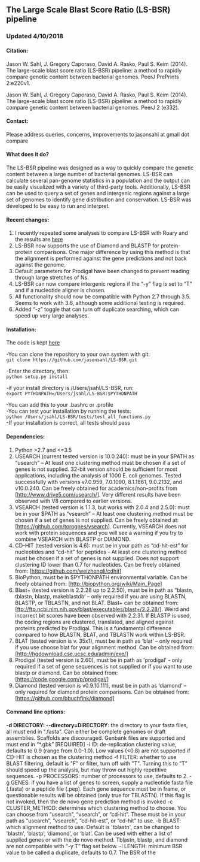 ## The Large Scale Blast Score Ratio (LS-BSR) pipeline

### Updated 4/10/2018

#### Citation:
Jason W. Sahl, J. Gregory Caporaso, David A. Rasko, Paul S. Keim (2014). The large-scale
blast score ratio (LS-BSR) pipeline: a method to rapidly compare genetic content between
bacterial genomes. PeerJ PrePrints 2:e220v1.

Jason W. Sahl, J. Gregory Caporaso, David A. Rasko, Paul S. Keim (2014). The large-scale
blast score ratio (LS-BSR) pipeline: a method to rapidly compare genetic content between
bacterial genomes. PeerJ 2 (e332).

#### Contact:
Please address queries, concerns, improvements to jasonsahl at gmail dot compare

#### What does it do?
The LS-BSR pipeline was designed as a way to quickly compare the genetic content between
a large number of bacterial genomes. LS-BSR can calculate several pan-genome statistics in a
population and the output can be easily visualized with a variety of third-party tools.
Additionally, LS-BSR can be used to query a set of genes and intergenic regions against a
large set of genomes to identify gene distribution and conservation. LS-BSR was developed to
be easy to run and interpret.

#### Recent changes:
1. I recently repeated some analyses to compare LS-BSR with Roary and the results are [here](https://github.com/jasonsahl/LS-BSR/wiki/Some-thoughts-on-comparing-Roary-to-LS-BSR)
2. LS-BSR now supports the use of Diamond and BLASTP for protein-protein comparisons.
One major difference by using this method is that the alignment is performed against the
gene predictions and not back against the genome.
3. Default parameters for Prodigal have been changed to prevent reading through large
stretches of Ns.
4. LS-BSR can now compare intergenic regions if the “-y” flag is set to “T” and if a nucleotide
aligner is chosen.
5. All functionality should now be compatible with Python 2.7 through 3.5. Seems to work with
3.6, although some additional testing is required.
6. Added “-z” toggle that can turn off duplicate searching, which can speed up very large
analyses.

#### Installation:

The code is kept [here](https://github.com/jasonsahl/LS-BSR.git)

-You can clone the repository to your own system with git:  
```git clone https://github.com/jasonsahl/LS-BSR.git```

-Enter the directory, then:  
```python setup.py install```

-if your install directory is /Users/jsahl/LS-BSR, run:  
```export PYTHONPATH=/Users/jsahl/LS-BSR:$PYTHONPATH```

-You can add this to your .bashrc or .profile  
-You can test your installation by running the tests:  
```python /Users/jsahl/LS-BSR/tests/test_all_functions.py```  
-If your installation is correct, all tests should pass  

#### Dependencies:  
1. Python >2.7 and <=3.5  
2. USEARCH (current tested version is 10.0.240): must be in your $PATH as “usearch” – At least
one clustering method must be chosen if a set of genes is not supplied. 32-bit version
should be sufficient for most applications, including the analysis of 1000 E. coli genomes.
Tested successfully with versions v7.0.959, 7.0.1090, 8.1.1861, 9.0.2132, and v10.0.240. Can
be freely obtained for academics/non-profits from [http://www.drive5.com/usearch/]. Very
different results have been observed with V8 compared to earlier versions.  
3. VSEARCH (tested version is 1.1.3, but works with 2.0.4 and 2.5.0): must be in your $PATH as
“vsearch” – At least one clustering method must be chosen if a set of genes is not
supplied. Can be freely obtained at: [https://github.com/torognes/vsearch]. Currently, VSEARCH
does not work with protein sequences and you will see a warning if you try to combine
VSEARCH with BLASTP or DIAMOND.  
4. CD-HIT (tested version is 4.6): must be in your path as “cd-hit-est” for nucleotides and “cd-hit” for peptides - At least one clustering method must be chosen if a set of genes is not
supplied. Does not support clustering ID lower than 0.7 for nucleotides. Can be freely obtained
from: [https://github.com/weizhongli/cdhit]  
5. BioPython, must be in $PYTHONPATH environmental variable. Can be freely obtained from:
[http://biopython.org/wiki/Main_Page]  
6. Blast+ (tested version is 2.2.28 up to 2.2.50), must be in path as “blastn, tblastn, blastp,
makeblastdb’ – only required if you are using BLASTN, BLASTP, or TBLASTN, and not
BLAT. Blast+ can be obtained from: [ftp://ftp.ncbi.nlm.nih.gov/blast/executables/blast+/2.2.28/]. Weird and incorrect bit scores have been observed with 2.2.31. If BLASTP is used, the coding
regions are clustered, translated, and aligned against proteins predicted by Prodigal. This is a
fundamental difference compared to how BLASTN, BLAT, and TBLASTN work within LS-BSR.  
7. BLAT (tested version is v. 35x1), must be in path as ‘blat’ – only required if you use choose
blat for your alignment method. Can be obtained from:
[http://hgdownload.cse.ucsc.edu/admin/exe/]  
8. Prodigal (tested version is 2.60), must be in path as 'prodigal' - only required if a set of gene sequences is not supplied or if you want to use blastp or diamond. Can be obtained from:
[https://code.google.com/p/prodigal/]  
9. Diamond (tested version is v0.9.10.111), must be in path as ‘diamond’ – only required for
diamond protein comparisons. Can be obtained from: [https://github.com/bbuchfink/diamond]  

#### Command line options:
**-d DIRECTORY: --directory=DIRECTORY**: the directory to your fasta files, all must end in ".fasta". Can either be complete genomes or draft assemblies. Scaffolds are discouraged. Genbank files are supported and must end in “*.gbk” [REQUIRED]
-i ID: de-replication clustering value, defaults to 0.9 (range from 0.0-1.0). Low values (<0.8) are not
supported if CD-HIT is chosen as the clustering method
-f FILTER: whether to use BLAST filtering, default is "F" or filter, turn off with "T". Turning this to
“T” should speed up the analysis, but may throw out highly repetitive sequences.
-p PROCESSORS: number of processors to use, defaults to 2.
-g GENES: if you have a list of genes to screen, supply a nucleotide fasta file (.fasta) or a peptide
file (.pep). Each gene sequence must be in frame, or questionable results will be obtained (only
true for TBLASTN). If this flag is not invoked, then the de novo gene prediction method is invoked
-c CLUSTER_METHOD: determines which clustering method to choose. You can choose from
“usearch”, “vsearch”, or “cd-hit”. These must be in your path as “usearch”, “vsearch”, “cd-hit-est”, or
“cd-hit” to use.
-b BLAST: which alignment method to use. Default is 'tblastn', can be changed to 'blastn', ‘blastp’,
‘diamond’, or ‘blat’. Can be used with either a list of supplied genes or with the de novo method.
Tblastn, blastp, and diamond are not compatible with “-y T” flag set below.
-l LENGTH: minimum BSR value to be called a duplicate, defaults to 0.7. The BSR of the
